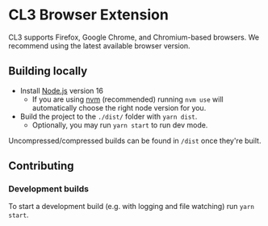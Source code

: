 # CL3 Browser Extension

CL3 supports Firefox, Google Chrome, and Chromium-based browsers. We recommend using the latest available browser version.

## Building locally

- Install [Node.js](https://nodejs.org) version 16
  - If you are using [nvm](https://github.com/nvm-sh/nvm#installing-and-updating) (recommended) running `nvm use` will automatically choose the right node version for you.
- Build the project to the `./dist/` folder with `yarn dist`.
  - Optionally, you may run `yarn start` to run dev mode.

Uncompressed/compressed builds can be found in `/dist` once they're built.

## Contributing

### Development builds

To start a development build (e.g. with logging and file watching) run `yarn start`.
